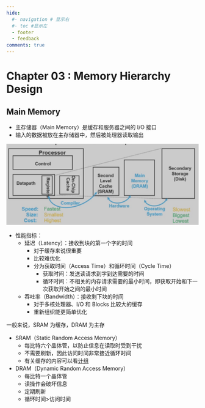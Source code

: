 ```yaml
---
hide:
  #- navigation # 显示右
  #- toc #显示左
  - footer
  - feedback
comments: true
--- 
```


# Chapter 03 : Memory Hierarchy Design

## Main Memory

- 主存储器（Main Memory）是缓存和服务器之间的 I/O 接口
- 输入的数据被放在主存储器中，然后被处理器读取输出

![](../../../assets/Pasted%20image%2020250304165804.png)

- 性能指标：
	- 延迟（Latency）：接收到块的第一个字的时间
		- 对于缓存来说很重要
		- 比较难优化
		- 分为获取时间（Access Time）和循环时间（Cycle Time）
			- 获取时间：发送读请求到字到达需要的时间
			- 循环时间：不相关的内存请求需要的最小时间，即获取开始和下一次获取开始之间的最小时间
	- 吞吐率（Bandwidth）：接收剩下块的时间
		- 对于多核处理器、I/O 和 Blocks 比较大的缓存
		- 重新组织能更简单优化

一般来说，SRAM 为缓存，DRAM 为主存

- SRAM（Static Random Access Memory）
	- 每比特六个晶体管，以防止信息在读取时受到干扰
	- 不需要刷新，因此访问时间非常接近循环时间
	- 有关缓存的内容可以看[计组](https://brucejqs.github.io/MyNotebook/blog/Computer%20Science/Computer%20Organization/Chapter%205/#the-basics-of-cache)
- DRAM（Dynamic Random Access Memory）
	- 每比特一个晶体管
	- 读操作会破坏信息
	- 定期刷新
	- 循环时间>访问时间